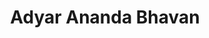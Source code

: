 ---
title: "Adyar Ananda Bhavan"
url: /chennai/adyar-ananda-bhavan-purusawalkam-high-rd/
shop: Süßwaren
---